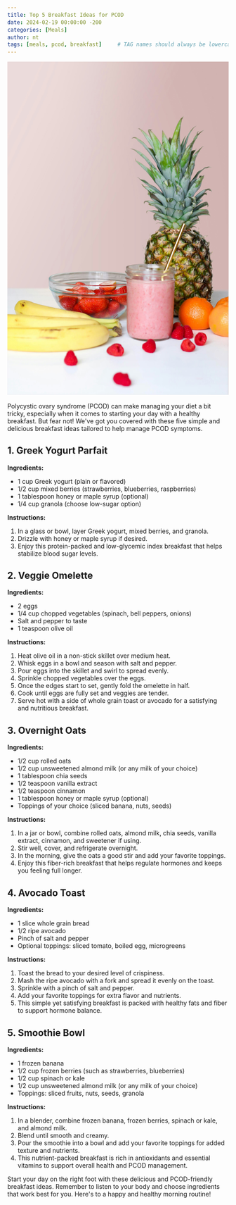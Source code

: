 ```yaml
---
title: Top 5 Breakfast Ideas for PCOD
date: 2024-02-19 00:00:00 -200
categories: [Meals]
author: nt
tags: [meals, pcod, breakfast]     # TAG names should always be lowercase
---
```


![alt text for screen readers](assets/images/pcos.jpg "Get your periods on time!!")


Polycystic ovary syndrome (PCOD) can make managing your diet a bit tricky, especially when it comes to starting your day with a healthy breakfast. But fear not! We've got you covered with these five simple and delicious breakfast ideas tailored to help manage PCOD symptoms.

## 1. Greek Yogurt Parfait

**Ingredients:**
- 1 cup Greek yogurt (plain or flavored)
- 1/2 cup mixed berries (strawberries, blueberries, raspberries)
- 1 tablespoon honey or maple syrup (optional)
- 1/4 cup granola (choose low-sugar option)

**Instructions:**
1. In a glass or bowl, layer Greek yogurt, mixed berries, and granola.
2. Drizzle with honey or maple syrup if desired.
3. Enjoy this protein-packed and low-glycemic index breakfast that helps stabilize blood sugar levels.

## 2. Veggie Omelette

**Ingredients:**
- 2 eggs
- 1/4 cup chopped vegetables (spinach, bell peppers, onions)
- Salt and pepper to taste
- 1 teaspoon olive oil

**Instructions:**
1. Heat olive oil in a non-stick skillet over medium heat.
2. Whisk eggs in a bowl and season with salt and pepper.
3. Pour eggs into the skillet and swirl to spread evenly.
4. Sprinkle chopped vegetables over the eggs.
5. Once the edges start to set, gently fold the omelette in half.
6. Cook until eggs are fully set and veggies are tender.
7. Serve hot with a side of whole grain toast or avocado for a satisfying and nutritious breakfast.

## 3. Overnight Oats

**Ingredients:**
- 1/2 cup rolled oats
- 1/2 cup unsweetened almond milk (or any milk of your choice)
- 1 tablespoon chia seeds
- 1/2 teaspoon vanilla extract
- 1/2 teaspoon cinnamon
- 1 tablespoon honey or maple syrup (optional)
- Toppings of your choice (sliced banana, nuts, seeds)

**Instructions:**
1. In a jar or bowl, combine rolled oats, almond milk, chia seeds, vanilla extract, cinnamon, and sweetener if using.
2. Stir well, cover, and refrigerate overnight.
3. In the morning, give the oats a good stir and add your favorite toppings.
4. Enjoy this fiber-rich breakfast that helps regulate hormones and keeps you feeling full longer.

## 4. Avocado Toast

**Ingredients:**
- 1 slice whole grain bread
- 1/2 ripe avocado
- Pinch of salt and pepper
- Optional toppings: sliced tomato, boiled egg, microgreens

**Instructions:**
1. Toast the bread to your desired level of crispiness.
2. Mash the ripe avocado with a fork and spread it evenly on the toast.
3. Sprinkle with a pinch of salt and pepper.
4. Add your favorite toppings for extra flavor and nutrients.
5. This simple yet satisfying breakfast is packed with healthy fats and fiber to support hormone balance.

## 5. Smoothie Bowl

**Ingredients:**
- 1 frozen banana
- 1/2 cup frozen berries (such as strawberries, blueberries)
- 1/2 cup spinach or kale
- 1/2 cup unsweetened almond milk (or any milk of your choice)
- Toppings: sliced fruits, nuts, seeds, granola

**Instructions:**
1. In a blender, combine frozen banana, frozen berries, spinach or kale, and almond milk.
2. Blend until smooth and creamy.
3. Pour the smoothie into a bowl and add your favorite toppings for added texture and nutrients.
4. This nutrient-packed breakfast is rich in antioxidants and essential vitamins to support overall health and PCOD management.

Start your day on the right foot with these delicious and PCOD-friendly breakfast ideas. Remember to listen to your body and choose ingredients that work best for you. Here's to a happy and healthy morning routine!